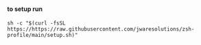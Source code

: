#### to setup run ####
```
sh -c "$(curl -fsSL https://https://raw.githubusercontent.com/jwaresolutions/zsh-profile/main/setup.sh)"
```